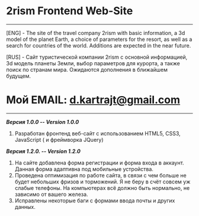 # 2rism Frontend Web-Site
___________________________________________________________________________
[ENG] - The site of the travel company 2rism with basic information, a 3d model of the planet Earth, 
a choice of parameters for the resort, as well as a search for countries of the world. 
Additions are expected in the near future.

[RUS] - Сайт туристической компании 2rism с основной информацией, 3d модель планеты Земли, 
выбор параметров для курорта, а также поиск по странам мира. 
Ожидаются дополнения в ближайшем будущем.

# Мой EMAIL: d.kartrajt@gmail.com
________________________________________________________________________________

___Версия 1.0.0 -- Version 1.0.0___
1. Разработан фронтенд веб-сайт с использованием HTML5, CSS3, JavaScript ( и фреймворка JQuery)

___Версия 1.2.0. -- Version 1.2.0___
1. На сайте добавлена форма регистрации и форма входа в аккаунт. Данная форма адаптивна под мобильные устройства.
2. Проведена оптимизация по работе сайта, в связи с чем больше не будет небольших фризов и торможений. Я не беру в счёт совсем уж слабые телефоны. На компьютерах всё должно быть нормально, не зависимо от вашего железа.
3. Исправлены некоторые баги с формами ввода почты и других данных.
